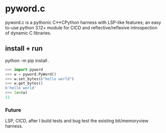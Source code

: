 # pyword.c
pyword.c is a pythonic C&lt;->CPython harness with LSP-like features; an easy to-use python 3.12+ module for CICD and reflective/reflexive introspection of dynamic C libraries.

## install + run
python -m pip install .

```python
>>> import pyword
>>> w = pyword.PyWord()
>>> w.set_bytes(b"hello world")
>>> w.get_bytes()
b'hello world'
>>> len(w)
11
```

### Future
LSP, CICD, after I build tests and bug test the existing bit/memoryview harness.
